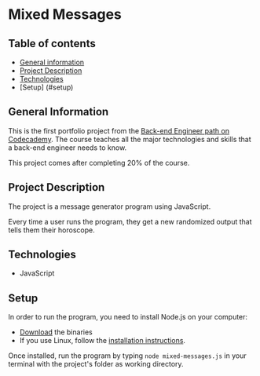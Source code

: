 # Mixed Messages
## Table of contents
* [General information](#general-information)
* [Project Description](#project-description)
* [Technologies](#technologies)
* [Setup] (#setup)

## General Information
This is the first portfolio project from the [Back-end Engineer path on Codecademy](https://www.codecademy.com/learn/paths/back-end-engineer-career-path). The course teaches all the major technologies and skills that a back-end engineer needs to know.

This project comes after completing 20% of the course. 

## Project Description
The project is a message generator program using JavaScript. 

Every time a user runs the program, they get a new randomized output that tells them their horoscope.

## Technologies
* JavaScript

## Setup
In order to run the program, you need to install Node.js on your computer:
* [Download](https://nodejs.org/en/download/) the binaries
* If you use Linux, follow the [installation instructions](https://github.com/nodejs/help/wiki/Installation#how-to-install-nodejs-via-binary-archive-on-linux).

Once installed, run the program by typing `node mixed-messages.js` in your terminal with the project's folder as working directory.
